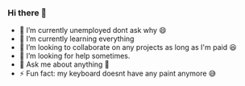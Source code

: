 ### Hi there 👋

- 🔭 I’m currently unemployed dont ask why 😄
- 🌱 I’m currently learning everything
- 👯 I’m looking to collaborate on any projects as long as I'm paid 😆
- 🤔 I’m looking for help sometimes.
- 💬 Ask me about anything 🙂
- ⚡ Fun fact: my keyboard doesnt have any paint anymore 😅

